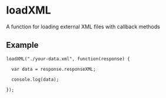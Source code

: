 # loadXML

A function for loading external XML files with callback methods

## Example

```
loadXML("./your-data.xml", function(response) {

  var data = response.responseXML;

  console.log(data);

});
```